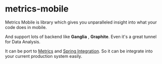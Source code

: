 metrics-mobile
=============
Metrics Mobile is library which gives you unparalleled insight into what your code does in mobile.

And support lots of backend like **Ganglia** , **Graphite**. Even it's a great tunnel for Data Analysis.

It can be port to [Metrics](https://github.com/codahale/metrics) and  [Spring Integration](http://www.springsource.org/).
So it can be integrate into your current production  system easily. 
